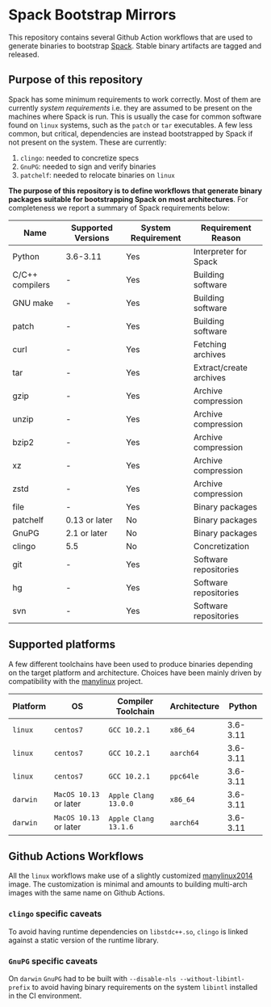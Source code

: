 # Spack Bootstrap Mirrors

This repository contains several Github Action workflows that are used
to generate binaries to bootstrap
[Spack](https://github.com/spack/spack).
Stable binary artifacts are tagged and released.

## Purpose of this repository

Spack has some minimum requirements to work correctly. Most of them are
currently _system requirements_ i.e. they are assumed to be present on
the machines where Spack is run. 
This is usually the case for common software found on `linux` systems,
such as the `patch` or `tar` executables.
A few less common, but critical, dependencies are
instead bootstrapped by Spack if not present on the system.
These are currently:

1. `clingo`: needed to concretize specs
2. `GnuPG`: needed to sign and verify binaries
3. `patchelf`: needed to relocate binaries on `linux`

**The purpose of this repository is to define workflows that generate
binary packages suitable for bootstrapping Spack on most architectures**.
For completeness we report a summary of Spack requirements below:

Name | Supported Versions | System Requirement | Requirement Reason
--- | -------------------|---------------------|--------------------
Python | 3.6-3.11 | Yes | Interpreter for Spack
C/C++ compilers | - | Yes | Building software
GNU make | - | Yes | Building software
patch | - | Yes | Building software
curl | - | Yes | Fetching archives
tar   | - | Yes | Extract/create archives
gzip  | - | Yes | Archive compression
unzip | - | Yes | Archive compression
bzip2 | - | Yes | Archive compression
xz   | - | Yes | Archive compression
zstd  | - | Yes | Archive compression
file  | - |  Yes | Binary packages
patchelf  | 0.13 or later |  No | Binary packages
GnuPG  | 2.1 or later | No | Binary packages
clingo | 5.5 | No | Concretization
git | - | Yes | Software repositories
hg | - | Yes | Software repositories
svn | - | Yes | Software repositories

## Supported platforms

A few different toolchains have been used to produce binaries depending
on the target platform and architecture. Choices have been mainly driven
by compatibility with the [manylinux](https://github.com/pypa/manylinux) project.

Platform | OS | Compiler Toolchain | Architecture | Python
---------|----|--------------------|--------------|-------
`linux` | `centos7` | `GCC 10.2.1`| `x86_64` | 3.6-3.11
`linux` | `centos7` | `GCC 10.2.1`| `aarch64` | 3.6-3.11
`linux` | `centos7` | `GCC 10.2.1`| `ppc64le` | 3.6-3.11
`darwin`| `MacOS 10.13` or later | `Apple Clang 13.0.0` | `x86_64` | 3.6-3.11
`darwin`| `MacOS 10.13` or later | `Apple Clang 13.1.6` | `aarch64` | 3.6-3.11

## Github Actions Workflows

All the `linux` workflows make use of a slightly customized
[manylinux2014](https://github.com/spack/manylinux) image. The customization is minimal
and amounts to building multi-arch images with the same name
on Github Actions.

### `clingo` specific caveats

To avoid having runtime dependencies on `libstdc++.so`, `clingo` is
linked against a static version of the runtime library.

### `GnuPG` specific caveats

On `darwin` `GnuPG` had to be built with `--disable-nls --without-libintl-prefix` to avoid having binary requirements on 
the system `libintl` installed in the CI environment.
